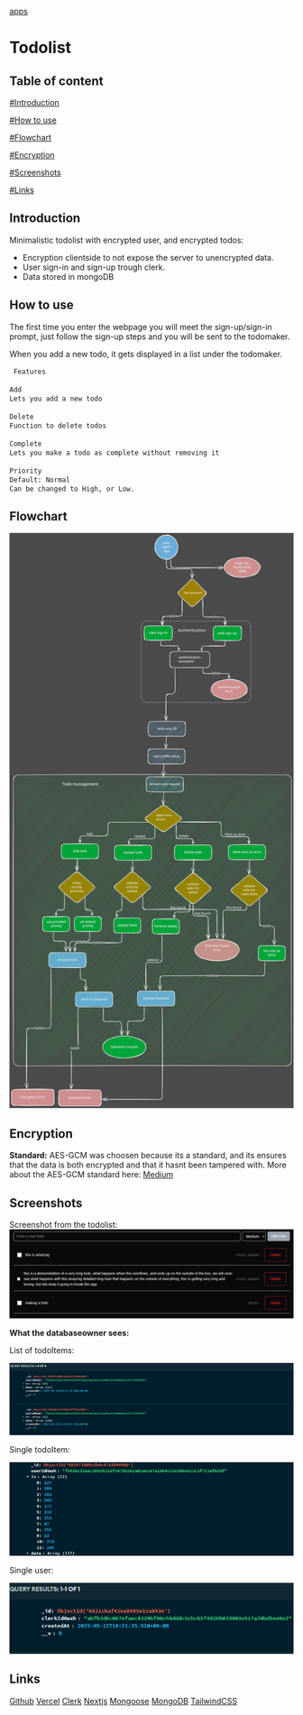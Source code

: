 [apps](apps)


# Todolist 


## Table of content

[#Introduction](#Introduction) 

[#How to use](#How%20to%20use)

[#Flowchart](#Flowchart)

[#Encryption](#Encryption)

[#Screenshots](#Screenshots)

[#Links](#Links)






## Introduction

Minimalistic todolist with encrypted user, and encrypted todos:
- Encryption clientside to not expose the server to unencrypted data.
- User sign-in and sign-up trough clerk.
- Data stored in mongoDB



## How to use

The first time you enter the webpage you will meet the sign-up/sign-in prompt, just follow the sign-up steps and you will be sent to the todomaker.

When you add a new todo, it gets displayed in a list under the todomaker.

	 Features
	
	Add
	Lets you add a new todo
	
	Delete
	Function to delete todos
	
	Complete
	Lets you make a todo as complete without removing it
	
	Priority
	Default: Normal
	Can be changed to High, or Low.







## Flowchart
![todolistflow](public/assets/todolistflow.svg)







## Encryption

**Standard:** AES-GCM was choosen because its a standard, and its ensures that the data is both encrypted and that it hasnt been tampered with.
More about the AES-GCM standard here: [Medium](https://medium.com/@kingsonejikeme_31625/api-encryption-in-next-js-keep-your-data-safe-efdf94c0eae9)


## Screenshots

Screenshot from the todolist:
![img 1](public/assets/img%201.png)




**What the databaseowner sees:**

List of todoItems:

![Skjermbilde 2025-05-14 143645](public/assets/Skjermbilde%202025-05-14%20143645.png)

Single todoItem:

![Skjermbilde 2025-05-14 143711](public/assets/Skjermbilde%202025-05-14%20143711.png)

Single user:

![Skjermbilde 2025-05-14 143811](public/assets/Skjermbilde%202025-05-14%20143811.png)








## Links

[Github](https://github.com/johannes-code/todolist)
[Vercel](https://todolist-five-jet.vercel.app/)
[Clerk](https://clerk.com/docs)
[Nextjs](https://nextjs.org/docs)
[Mongoose](https://mongoosejs.com/)
[MongoDB](https://www.mongodb.com/docs/atlas/)
[TailwindCSS](https://tailwindcss.com/docs/installation/using-vite)





